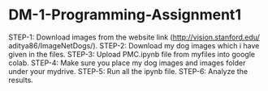 # DM-1-Programming-Assignment1
STEP-1: Download images from the website link (http://vision.stanford.edu/
aditya86/ImageNetDogs/).
STEP-2: Download my dog images which i have given in the files.
STEP-3: Upload PMC.ipynb file from myfiles into google colab.
STEP-4: Make sure you place my dog images and images folder under your mydrive.
STEP-5: Run all the ipynb file.
STEP-6: Analyze the results.
